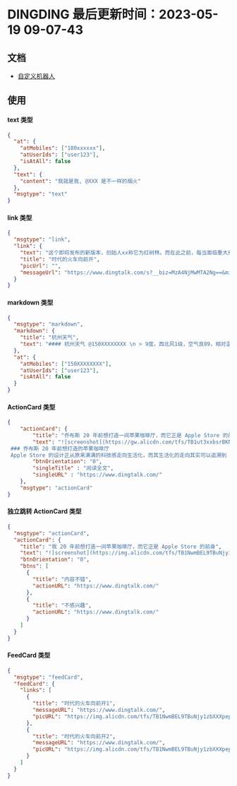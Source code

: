 <!--
 * @Description: 钉钉机器人使用规范
 * @Author: panrui
 * @Date: 2023-04-25 08:57:17
 * @LastEditTime: 2023-05-19 09:07:43
 * @LastEditors: panrui
 * 不忘初心,不负梦想
-->

# DINGDING 最后更新时间：2023-05-19 09-07-43

## 文档

- [自定义机器人](https://open.dingtalk.com/document/robots/custom-robot-access)

## 使用

#### text 类型

```json
{
  "at": {
    "atMobiles": ["180xxxxxx"],
    "atUserIds": ["user123"],
    "isAtAll": false
  },
  "text": {
    "content": "我就是我, @XXX 是不一样的烟火"
  },
  "msgtype": "text"
}
```

#### link 类型

```json
{
  "msgtype": "link",
  "link": {
    "text": "这个即将发布的新版本，创始人xx称它为红树林。而在此之前，每当面临重大升级，产品经理们都会取一个应景的代号，这一次，为什么是红树林",
    "title": "时代的火车向前开",
    "picUrl": "",
    "messageUrl": "https://www.dingtalk.com/s?__biz=MzA4NjMwMTA2Ng==&mid=2650316842&idx=1&sn=60da3ea2b29f1dcc43a7c8e4a7c97a16&scene=2&srcid=09189AnRJEdIiWVaKltFzNTw&from=timeline&isappinstalled=0&key=&ascene=2&uin=&devicetype=android-23&version=26031933&nettype=WIFI"
  }
}
```

#### markdown 类型

```json
{
  "msgtype": "markdown",
  "markdown": {
    "title": "杭州天气",
    "text": "#### 杭州天气 @150XXXXXXXX \n > 9度，西北风1级，空气良89，相对温度73%\n > ![screenshot](https://img.alicdn.com/tfs/TB1NwmBEL9TBuNjy1zbXXXpepXa-2400-1218.png)\n > ###### 10点20分发布 [天气](https://www.dingtalk.com) \n"
  },
  "at": {
    "atMobiles": ["150XXXXXXXX"],
    "atUserIds": ["user123"],
    "isAtAll": false
  }
}
```

#### ActionCard 类型

```json
{
    "actionCard": {
        "title": "乔布斯 20 年前想打造一间苹果咖啡厅，而它正是 Apple Store 的前身",
        "text": "![screenshot](https://gw.alicdn.com/tfs/TB1ut3xxbsrBKNjSZFpXXcXhFXa-846-786.png)
 ### 乔布斯 20 年前想打造的苹果咖啡厅
 Apple Store 的设计正从原来满满的科技感走向生活化，而其生活化的走向其实可以追溯到 20 年前苹果一个建立咖啡馆的计划",
        "btnOrientation": "0",
        "singleTitle" : "阅读全文",
        "singleURL" : "https://www.dingtalk.com/"
    },
    "msgtype": "actionCard"
}
```

#### 独立跳转 ActionCard 类型

```json
{
  "msgtype": "actionCard",
  "actionCard": {
    "title": "我 20 年前想打造一间苹果咖啡厅，而它正是 Apple Store 的前身",
    "text": "![screenshot](https://img.alicdn.com/tfs/TB1NwmBEL9TBuNjy1zbXXXpepXa-2400-1218.png) \n\n #### 乔布斯 20 年前想打造的苹果咖啡厅 \n\n Apple Store 的设计正从原来满满的科技感走向生活化，而其生活化的走向其实可以追溯到 20 年前苹果一个建立咖啡馆的计划",
    "btnOrientation": "0",
    "btns": [
      {
        "title": "内容不错",
        "actionURL": "https://www.dingtalk.com/"
      },
      {
        "title": "不感兴趣",
        "actionURL": "https://www.dingtalk.com/"
      }
    ]
  }
}
```

#### FeedCard 类型

```json
{
  "msgtype": "feedCard",
  "feedCard": {
    "links": [
      {
        "title": "时代的火车向前开1",
        "messageURL": "https://www.dingtalk.com/",
        "picURL": "https://img.alicdn.com/tfs/TB1NwmBEL9TBuNjy1zbXXXpepXa-2400-1218.png"
      },
      {
        "title": "时代的火车向前开2",
        "messageURL": "https://www.dingtalk.com/",
        "picURL": "https://img.alicdn.com/tfs/TB1NwmBEL9TBuNjy1zbXXXpepXa-2400-1218.png"
      }
    ]
  }
}
```
